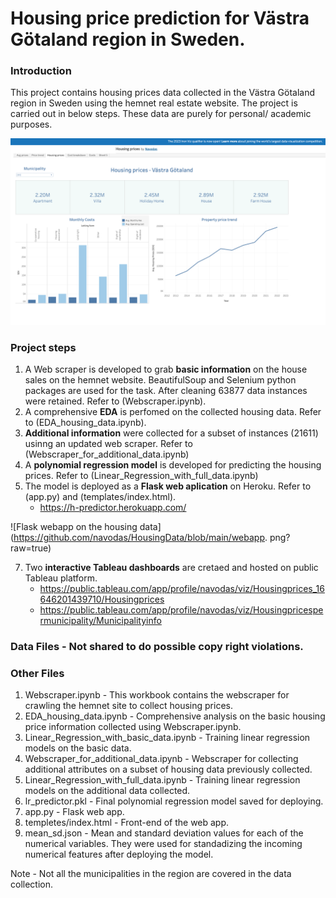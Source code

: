 # Housing price prediction for Västra Götaland region in Sweden.

### Introduction 
This project contains housing prices data collected in the Västra Götaland region in Sweden using the hemnet real estate website. The project is carried out in below steps. These data are purely for personal/ academic purposes.


![Tableau dashboard on the housing data](https://github.com/navodas/HousingData/blob/main/dashboard.png?raw=true)



### Project steps
1. A Web scraper is developed to grab **basic information** on the house sales on the hemnet website. BeautifulSoup and Selenium python packages are used for the task. After cleaning 63877 data instances were retained. Refer to (Webscraper.ipynb).
2. A comprehensive **EDA** is perfomed on the collected housing data. Refer to (EDA_housing_data.ipynb).
3.  **Additional information** were collected for a subset of instances (21611) usinng an updated web scraper. Refer to (Webscraper_for_additional_data.ipynb)
4. A **polynomial regression model** is developed for predicting the housing prices. Refer to (Linear_Regression_with_full_data.ipynb)
5. The model is deployed as a **Flask web aplication** on Heroku. Refer to  (app.py) and (templates/index.html).
    - https://h-predictor.herokuapp.com/

![Flask webapp on the housing data](https://github.com/navodas/HousingData/blob/main/webapp.
png?raw=true)


7. Two **interactive Tableau dashboards** are cretaed and hosted on public Tableau platform.
    - https://public.tableau.com/app/profile/navodas/viz/Housingprices_16646201439710/Housingprices
    - https://public.tableau.com/app/profile/navodas/viz/Housingpricespermunicipality/Municipalityinfo


### Data Files - Not shared to do possible copy right violations.

### Other Files
1. Webscraper.ipynb - This workbook contains the webscraper for crawling the hemnet site to collect housing prices.
2. EDA_housing_data.ipynb - Comprehensive analysis on the basic housing price information collected using Webscraper.ipynb. 
3. Linear_Regression_with_basic_data.ipynb - Training linear regression models on the basic data.
4. Webscraper_for_additional_data.ipynb -  Webscraper for collecting additional attributes on a subset of housing data previously collected.
5. Linear_Regression_with_full_data.ipynb - Training linear regression models on the additional data collected. 
6. lr_predictor.pkl - Final polynomial regression model saved for deploying.
7. app.py - Flask web app.
8. templetes/index.html - Front-end of the web app.
9. mean_sd.json - Mean and standard deviation values for each of the numerical variables. They were  used for standadizing the incoming numerical features after deploying the model.



    
Note - Not all the municipalities in the region are covered in the data collection.

